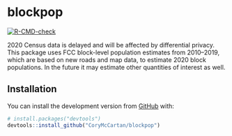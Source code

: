 
<!-- README.md is generated from README.Rmd. Please edit that file -->

# blockpop

<!-- badges: start -->

[![R-CMD-check](https://github.com/CoryMcCartan/blockpop/workflows/R-CMD-check/badge.svg)](https://github.com/CoryMcCartan/blockpop/actions)
<!-- badges: end -->

2020 Census data is delayed and will be affected by differential
privacy. This package uses FCC block-level population estimates from
2010–2019, which are based on new roads and map data, to estimate 2020
block populations. In the future it may estimate other quantities of
interest as well.

## Installation

You can install the development version from
[GitHub](https://github.com/) with:

``` r
# install.packages("devtools")
devtools::install_github("CoryMcCartan/blockpop")
```
